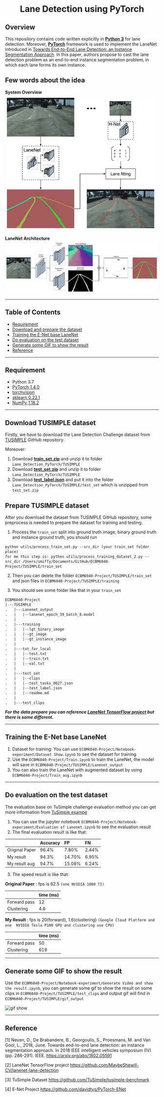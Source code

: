 <h1 align="center">
Lane Detection using PyTorch
</h2>
<p align="center">

## Overview
This repository contains code written explicitly in [**Python 3**](https://www.python.org/) for lane detection. Moreover, [**PyTorch**](https://pytorch.org) framework is used to implement the LaneNet introduced in [Towards End-to-End Lane Detection: an Instance Segmentation Approach](https://arxiv.org/pdf/1802.05591.pdf). In this paper, authors propose to cast the lane detection problem as an end-to-end instance segmentation problem, in which each lane forms its own instance.

## Few words about the idea


**System Overview**
<img src="img/system_overview.PNG" width="500">

**LaneNet Architecture**
![LaneNet Architecture](img/laneNet_arch.png)

___
## Table of Contents

- [Requirement](#Requirement)
- [Download and prepare the dataset](#Download-and-prepare-the-dataset)
- [Training the E-Net base LaneNet](#Training-the-E-Net-base-LaneNet)
- [Do evaluation on the test dataset](#Do-evaluation-on-the-test-dataset)
- [Generate some GIF to show the result](#Generate-some-GIF-to-show-the-result)
- [Reference](#Reference)
___
## Requirement
* Python 3.7
* [PyTorch 1.4.0](https://pytorch.org)
* [torchvision](https://pytorch.org/docs/stable/torchvision/index.html#torchvision)
* [sklearn 0.22.1](https://scikit-learn.org/stable/)
* [NumPy 1.18.2](https://numpy.org)

___
## Download TUSIMPLE dataset

Firstly, we have to download the Lane Detection Challenge dataset from [TUSIMPLE](https://github.com/TuSimple/tusimple-benchmark/issues/3) GitHub repository.

Moreover:

1. Download [**train_set.zip**](https://s3.us-east-2.amazonaws.com/benchmark-frontend/datasets/1/train_set.zip) and unzip it to folder ``Lane_Detection_PyTorch/TUSIMPLE``
2. Download [**test_set.zip**](https://s3.us-east-2.amazonaws.com/benchmark-frontend/datasets/1/test_set.zip) and unzip it to folder ``Lane_Detection_PyTorch/TUSIMPLE`` 
3. Download [**test_label.json**](https://s3.us-east-2.amazonaws.com/benchmark-frontend/truth/1/test_label.json) and put it into the folder ``Lane_Detection_PyTorch/TUSIMPLE/test_set`` which is unzipped from ``test_set.zip``

## Prepare TUSIMPLE dataset

After you download the dataset from TUSIMPLE GitHub repository, some preprocess is needed to prepare the dataset for training and testing.

1. Process the ``train_set`` split into ground truth image, binary ground truth and instance ground truth, you should run

```
python utils/process_train_set.py --src_dir (your train_set folder place)
for me this step is: python utils/process_training_dataset_2.py --src_dir /Users/smiffy/Documents/GitHub/ECBM6040-Project/TUSIMPLE/train_set
```

2. Then you can delete the folder ``ECBM6040-Project/TUSIMPLE/train_set`` and json files in ``ECBM6040-Project/TUSIMPLE/training``

3. You should see some folder like that in your ``train_set``
```
ECBM6040-Project
|---TUSIMPLE
.   |---Lanenet_output
.   |   |--lanenet_epoch_39_batch_8.model
.   |
.   |---training
.   |   |--lgt_binary_image
.   |   |--gt_image
.   |   |--gt_instance_image
.   |
.   |---txt_for_local
.   |   |--test.txt
.   |   |--train.txt
.   |   |--val.txt
.   |
.   |---test_set
.   |   |--clips
.   |   |--test_tasks_0627.json
.   |   |--test_label.json
.   |   |--readme.md
.   |
.   |---test_clips
```

***For the data prepare you can reference [LaneNet TensorFlow project](https://github.com/MaybeShewill-CV/lanenet-lane-detection) but there is some different.***
___
## Training the E-Net base LaneNet
1. Dataset for training: You can use ``ECBM6040-Project/Notebook-experiment/Dataset Show.ipynb`` to see the dataset for training
2. Use the ``ECBM6040-Project/Train.ipynb`` to train the LaneNet, the model will save in ``ECBM6040-Project/TUSIMPLE/Lanenet_output``
3. You can also train the LaneNet with augmented dataset by using ``ECBM6040-Project/Train_aug.ipynb``
___
## Do evaluation on the test dataset
The evaluation base on TuSimple challenge evaluation method you can get more information from [TuSimple exampe](https://github.com/TuSimple/tusimple-benchmark/blob/master/example/lane_demo.ipynb)
1. You can use the jupyter notebook ``ECBM6040-Project/Notebook-experiment/Evaluation of Lanenet.ipynb`` to see the evaluation result
2. The final evaluation result is like that:

|               | Accuracy |    FP   |    FN   |
|:--------------|:---------|:--------|:--------|
| Original Paper| 96.4%    | 7.80%   |  2.44%  |  
| My result     | 94.3%    | 14.70%  |  6.95%  |
| My result aug | 94.7%    | 15.08%  |  6.24%  |
3. The speed result is like that:

**Original Paper** : fps is 62.5 ``(one NVIDIA 1080 TI)``

|               | time (ms)|
|:--------------|:---------|
| Forward pass  | 12       |
| Clustering    | 4.6      |

**My Result** : fps is 20(forward), 1.6(clustering) ``(Google Cloud Platform and one  NVIDIA Tesla P100 GPU and clustering use CPU)``

|               | time (ms)|
|:--------------|:---------|
| Forward pass  | 50       |
| Clustering    | 619      |

___
## Generate some GIF to show the result

Use the ``ECBM6040-Project/Notebook-experiment/Generate Video and show the result.ipynb``, you can generate some gif to show the result on some clips in ``ECBM6040-Project/TUSIMPLE/test_clips`` and output gif will find in ``ECBM6040-Project/TUSIMPLE/gif_output``

![gif show](img/result_show.gif)
___
## Reference
[1] Neven, D., De Brabandere, B., Georgoulis, S., Proesmans, M. and Van Gool, L., 2018, June. Towards end-to-end lane 
detection: an instance segmentation approach. In 2018 IEEE intelligent vehicles symposium (IV) (pp. 286-291). IEEE. 
https://arxiv.org/abs/1802.05591

[2] LaneNet TensorFlow project https://github.com/MaybeShewill-CV/lanenet-lane-detection

[3] TuSimple Dataset https://github.com/TuSimple/tusimple-benchmark

[4] E-Net Project https://github.com/davidtvs/PyTorch-ENet
